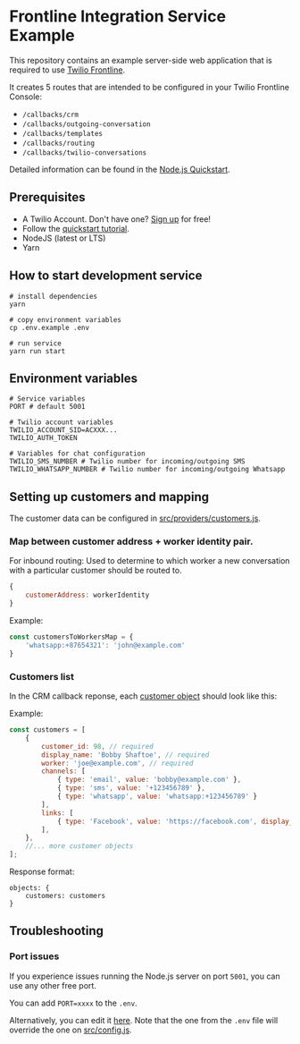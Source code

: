 # Frontline Integration Service Example

This repository contains an example server-side web application that is required to use [Twilio Frontline](https://www.twilio.com/frontline).

It creates 5 routes that are intended to be configured in your Twilio Frontline Console:

- `/callbacks/crm`
- `/callbacks/outgoing-conversation`
- `/callbacks/templates`
- `/callbacks/routing`
- `/callbacks/twilio-conversations`

Detailed information can be found in the [Node.js Quickstart](https://www.twilio.com/docs/frontline/nodejs-demo-quickstart).

## Prerequisites
- A Twilio Account. Don't have one? [Sign up](https://www.twilio.com/try-twilio) for free!
- Follow the [quickstart tutorial](https://www.twilio.com/docs/frontline/nodejs-demo-quickstart).
- NodeJS (latest or LTS)
- Yarn

## How to start development service

```shell script
# install dependencies
yarn

# copy environment variables
cp .env.example .env

# run service
yarn run start
```

## Environment variables

```
# Service variables
PORT # default 5001

# Twilio account variables
TWILIO_ACCOUNT_SID=ACXXX...
TWILIO_AUTH_TOKEN

# Variables for chat configuration
TWILIO_SMS_NUMBER # Twilio number for incoming/outgoing SMS
TWILIO_WHATSAPP_NUMBER # Twilio number for incoming/outgoing Whatsapp
```

## Setting up customers and mapping
The customer data can be configured in [src/providers/customers.js](src/providers/customers.js).

### Map between customer address + worker identity pair.
For inbound routing: Used to determine to which worker a new conversation with a particular customer should be routed to.

```js
{
    customerAddress: workerIdentity
}
```

Example:
```js
const customersToWorkersMap = {
    'whatsapp:+87654321': 'john@example.com'
}
```


### Customers list
In the CRM callback reponse, each [customer object](https://www.twilio.com/docs/frontline/data-transfer-objects#customer) should look like this: 

Example:
```js
const customers = [
    {
        customer_id: 98, // required
        display_name: 'Bobby Shaftoe', // required
        worker: 'joe@example.com', // required
        channels: [
            { type: 'email', value: 'bobby@example.com' },
            { type: 'sms', value: '+123456789' },
            { type: 'whatsapp', value: 'whatsapp:+123456789' }
        ],
        links: [
            { type: 'Facebook', value: 'https://facebook.com', display_name: 'Social Media Profile' }
        ],
    },
    //... more customer objects
];
```

Response format:
```plain
objects: {
    customers: customers
}
```

## Troubleshooting

### Port issues

If you experience issues running the Node.js server on port `5001`, you can use any other free port.

You can add `PORT=xxxx` to the `.env`. 

Alternatively, you can edit it [here](./src/config.js). Note that the one from the `.env` file will override the one on [src/config.js](./src/config.js).
